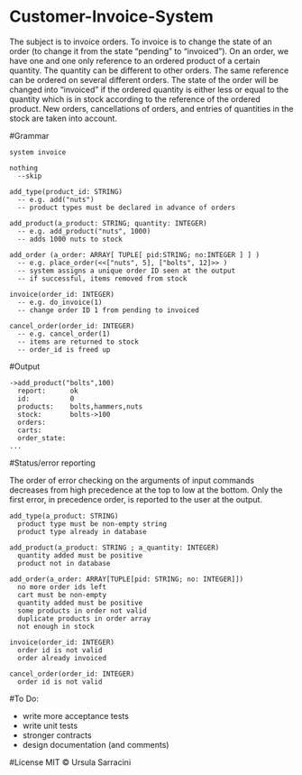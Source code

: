 # Customer-Invoice-System
The subject is to invoice orders. To invoice is to change the state of an order (to change it from the state “pending” to “invoiced”). On an order, we have one and one only reference to an ordered product of a certain quantity. The quantity can be different to other orders. The same reference can be ordered on several different orders. The state of the order will be changed into “invoiced” if the ordered quantity is either less or equal to the quantity which is in stock according to the reference of the ordered product. New orders, cancellations of orders, and entries of quantities in the stock are taken into account.

#Grammar
```
system invoice
 
nothing
  --skip
 
add_type(product_id: STRING)
  -- e.g. add("nuts")
  -- product types must be declared in advance of orders
 
add_product(a_product: STRING; quantity: INTEGER)
  -- e.g. add_product("nuts", 1000)
  -- adds 1000 nuts to stock
 
add_order (a_order: ARRAY[ TUPLE[ pid:STRING; no:INTEGER ] ] )
  -- e.g. place_order(<<["nuts", 5], ["bolts", 12]>> )
  -- system assigns a unique order ID seen at the output
  -- if successful, items removed from stock
 
invoice(order_id: INTEGER)
  -- e.g. do_invoice(1)
  -- change order ID 1 from pending to invoiced
 
cancel_order(order_id: INTEGER)
  -- e.g. cancel_order(1)
  -- items are returned to stock
  -- order_id is freed up
```
#Output
```
->add_product("bolts",100)
  report:      ok
  id:          0
  products:    bolts,hammers,nuts
  stock:       bolts->100
  orders:      
  carts:       
  order_state: 
...
```
#Status/error reporting

The order of error checking on the arguments of input commands decreases from high precedence at the top to low at the bottom. Only the first error, in precedence order, is reported to the user at the output.
```
add_type(a_product: STRING)
  product type must be non-empty string
  product type already in database

add_product(a_product: STRING ; a_quantity: INTEGER)
  quantity added must be positive
  product not in database

add_order(a_order: ARRAY[TUPLE[pid: STRING; no: INTEGER]])
  no more order ids left
  cart must be non-empty
  quantity added must be positive
  some products in order not valid
  duplicate products in order array
  not enough in stock

invoice(order_id: INTEGER)
  order id is not valid
  order already invoiced

cancel_order(order_id: INTEGER)
  order id is not valid
```
#To Do:
- write more acceptance tests
- write unit tests
- stronger contracts
- design documentation (and comments)

#License
MIT © Ursula Sarracini
